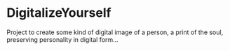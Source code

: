 # DigitalizeYourself
Project to create some kind of digital image of a person, a print of the soul, preserving personality in digital form...
